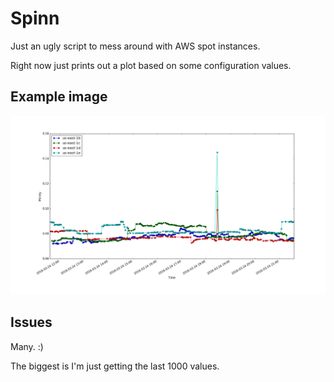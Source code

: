 # Spinn

Just an ugly script to mess around with AWS spot instances.

Right now just prints out a plot based on some configuration values.

## Example image

![Example plot image](example_images/1.png)

## Issues

Many. :)

The biggest is I'm just getting the last 1000 values.


